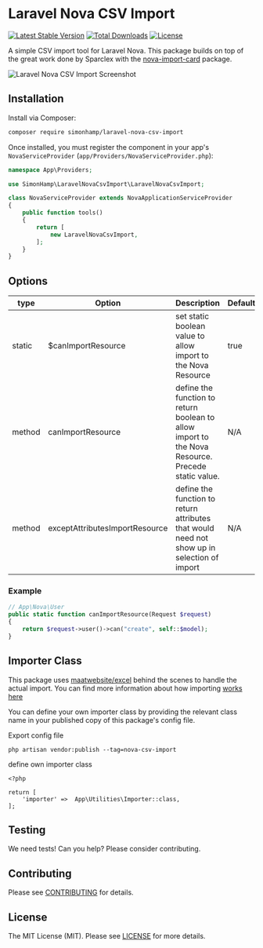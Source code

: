 # Laravel Nova CSV Import

[![Latest Stable Version](https://poser.pugx.org/simonhamp/laravel-nova-csv-import/v/stable)](https://packagist.org/packages/simonhamp/laravel-nova-csv-import)
[![Total Downloads](https://poser.pugx.org/simonhamp/laravel-nova-csv-import/downloads)](https://packagist.org/packages/simonhamp/laravel-nova-csv-import)
[![License](https://poser.pugx.org/simonhamp/laravel-nova-csv-import/license)](https://packagist.org/packages/simonhamp/laravel-nova-csv-import)

A simple CSV import tool for Laravel Nova. This package builds on top of the great work done by Sparclex with the [nova-import-card](https://github.com/Sparclex/nova-import-card) package.

![Laravel Nova CSV Import Screenshot](https://raw.githubusercontent.com/simonhamp/laravel-nova-csv-import/master/screenshots/readme.png)

## Installation

Install via Composer:

```bash
composer require simonhamp/laravel-nova-csv-import
```

Once installed, you must register the component in your app's `NovaServiceProvider` (`app/Providers/NovaServiceProvider.php`):

```php
namespace App\Providers;

use SimonHamp\LaravelNovaCsvImport\LaravelNovaCsvImport;

class NovaServiceProvider extends NovaApplicationServiceProvider
{
    public function tools()
    {
        return [
            new LaravelNovaCsvImport,
        ];
    }
}
```

## Options
type |Option|Description|Default|
|-----|------|-----------|-------|
static | $canImportResource | set static boolean value to allow import to the Nova Resource | true
method | canImportResource | define the function to return boolean to allow import to the Nova Resource. Precede static value. | N/A
method | exceptAttributesImportResource | define the function to return attributes that would need not show up in selection of import | N/A  
  

### Example 
  
```php
// App\Nova\User
public static function canImportResource(Request $request)
{
    return $request->user()->can("create", self::$model);
}
```

## Importer Class 
This package uses [maatwebsite/excel](https://github.com/Maatwebsite/Laravel-Excel) behind the scenes to handle the actual import. You can find more information about how importing [works here](https://docs.laravel-excel.com/3.1/imports/basics.html#importing-basics)

You can define your own importer class by providing the relevant class name in your published copy of this package's config file.
  
  Export config file 
  ```
  php artisan vendor:publish --tag=nova-csv-import
  ``` 

define own importer class
```
<?php

return [
    'importer' =>  App\Utilities\Importer::class,
];
```
## Testing

We need tests! Can you help? Please consider contributing.

## Contributing

Please see [CONTRIBUTING](CONTRIBUTING.md) for details.

## License

The MIT License (MIT). Please see [LICENSE](LICENSE.md) for more details.

